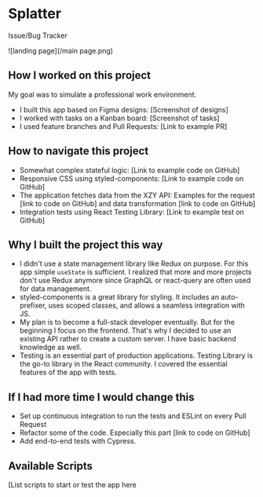 # Splatter
Issue/Bug Tracker

![landing page](/main page.png)

## How I worked on this project
My goal was to simulate a professional work environment. 
- I built this app based on Figma designs: [Screenshot of designs]
- I worked with tasks on a Kanban board: [Screenshot of tasks]
- I used feature branches and Pull Requests: [Link to example PR]
## How to navigate this project
- Somewhat complex stateful logic: [Link to example code on GitHub]
- Responsive CSS using styled-components: [Link to example code on GitHub]
- The application fetches data from the XZY API: Examples for the request [link to code on 
GitHub] and data transformation [link to code on GitHub]
- Integration tests using React Testing Library: [Link to example test on GitHub]
## Why I built the project this way
- I didn't use a state management library like Redux on purpose. For this app simple `useState` is 
sufficient. I realized that more and more projects don't use Redux anymore since GraphQL or 
react-query are often used for data management.
- styled-components is a great library for styling. It includes an auto-prefixer, uses scoped 
classes, and allows a seamless integration with JS.
- My plan is to become a full-stack developer eventually. But for the beginning I focus on the 
frontend. That's why I decided to use an existing API rather to create a custom server. I have 
basic backend knowledge as well.
- Testing is an essential part of production applications. Testing Library is the go-to library in the 
React community. I covered the essential features of the app with tests.
## If I had more time I would change this
- Set up continuous integration to run the tests and ESLint on every Pull Request
- Refactor some of the code. Especially this part [link to code on GitHub]
- Add end-to-end tests with Cypress.
## Available Scripts
[List scripts to start or test the app here
